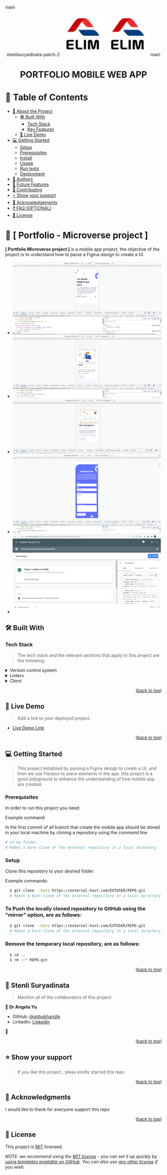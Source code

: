 
main
<a name="readme-top"></a>

<!--
HOW TO USE:
The project includes how to parse a Figma design to create a UI using flexbox to place elements in the personal portfolio page also attached images and backgrounds to enhance the look of the website

REQUIRED SECTIONS:
- Table of Contents
- About the Project
  - Built With
  - Live Demo
- Getting Started
- Authors
- Future Features
- Contributing
- Show your support
- Acknowledgements
- License

OPTIONAL SECTIONS:
- FAQ

After you're finished please remove all the comments and instructions!
-->

<div align="center">
  <!-- You are encouraged to replace this logo with your own! Otherwise you can also remove it. -->
stenlisuryadinata-patch-2
  <img src="images/elim.png" alt="logo" width="140"  height="auto" />

  <img src="images/elim.png" alt="logo" width="140"  height="auto" />
main
  <br/>

  # PORTFOLIO MOBILE WEB APP 

</div>

<!-- TABLE OF CONTENTS -->

# 📗 Table of Contents

- [📖 About the Project](#about-project)
  - [🛠 Built With](#built-with)
    - [Tech Stack](#tech-stack)
    - [Key Features](#key-features)
  - [🚀 Live Demo](#live-demo)
- [💻 Getting Started](#getting-started)
  - [Setup](#setup)
  - [Prerequisites](#prerequisites)
  - [Install](#install)
  - [Usage](#usage)
  - [Run tests](#run-tests)
  - [Deployment](#triangular_flag_on_post-deployment)
- [👥 Authors](#authors)
- [🔭 Future Features](#future-features)
- [🤝 Contributing](#contributing)
- [⭐️ Show your support](#support)
- [🙏 Acknowledgements](#acknowledgements)
- [❓ FAQ (OPTIONAL)](#faq)
- [📝 License](#license)

<!-- PROJECT DESCRIPTION -->

# 📖 [ Portfolio - Microverse project ] <a name="about-project"></a>



**[ Portfolio Microverse project ]** is a mobile app project,  the objective of the project is to understand how to parse a Figma design to create a UI.

- ![screenshot](/images/mobile_preview_v1.png)
- ![screenshot](/images/mobile_preview_v2.png)
- ![screenshot](/images/mobile_preview_v3.png)
- ![screenshot](/images/mobile_preview_v4.png)
- ![screenshot](/images/mobile-friendly-test.png)

## 🛠 Built With <a name="built-with"></a>

### Tech Stack <a name="tech-stack"></a>

> The tech stack and the relevant sections that apply to this project are the following: 

<details>
  <summary>Version control system</summary>
  <ul>
    <li><a href="https://www.figma.com/file/l7SqJ3ZfkAKih9sFxvWSR4/Microverse-Student-Project-1?node-id=0%3A1">figma</a></li>
    <li><a href="https://devdocs.io/html/">HTML</a></li>
    <li><a href="https://devdocs.io/css/">CSS</a></li>
    <li><a href="<li><a href="https://devdocs.io/css/">Flex</a></li>
  </ul>
</details>

<details>
  <summary>Linters</summary>
  <ul>
    <li><a href="https://github.com/microverseinc/linters-config">Linters</a></li>
  </ul>
</details>

<details>
<summary>Client</summary>
  <ul>
    <li><a href="https://devdocs.io//">HTML, CSS, Javascript</a></li>
  </ul>
</details>


<p align="right">(<a href="#readme-top">back to top</a>)</p>

<!-- LIVE DEMO -->

## 🚀 Live Demo <a name="live-demo"></a>

> Add a link to your deployed project.

- [Live Demo Link](https://stenlisuryadinata.github.io/portfolio/)

<p align="right">(<a href="#readme-top">back to top</a>)</p>

<!-- GETTING STARTED -->

## 💻 Getting Started <a name="getting-started"></a>

> This project initialized by parsing a Figma design to create a UI, and then we use Flexbox to place elements in the app. this project is a good palyground to enhance the understanding of how mobile app are created. 

### Prerequisites

In order to run this project you need:


Example command:

In the first commit of all branch that create the mobile app should be stored in your local machine by cloning a repository using the command line


```sh
# cd my-folder
# Makes a bare clone of the external repository in a local directory
```
 

### Setup

Clone this repository to your desired folder:


Example commands:

```sh
  $ git clone --bare https://external-host.com/EXTUSER/REPO.git
  # Makes a bare clone of the external repository in a local directory
```
### To Push the locally cloned repository to GitHub using the "mirror" option, are as follows: 
```sh
  $ git clone --bare https://external-host.com/EXTUSER/REPO.git
  # Makes a bare clone of the external repository in a local directory
```
### Remove the temporary local repository, are as follows: 
```sh
  $ cd ..
  $ rm -rf REPO.git
```



<p align="right">(<a href="#readme-top">back to top</a>)</p>

<!-- AUTHORS -->

## 👥 Stenli Suryadinata <a name="authors"></a>

> Mention all of the collaborators of this project.

👤 **Dr Angela Yu**

- GitHub: [@githubhandle](https://github.com/angelabauer)
- LinkedIn: [LinkedIn](https://twitter.com/yu_angela)

👤
<p align="right">(<a href="#readme-top">back to top</a>)</p>



<!-- SUPPORT -->

## ⭐️ Show your support <a name="support"></a>

> If you like this project , pleas kindly starred this repo 

<p align="right">(<a href="#readme-top">back to top</a>)</p>

<!-- ACKNOWLEDGEMENTS -->

## 🙏 Acknowledgments <a name="acknowledgements"></a>


I would like to thank for everyone support this repo 

<p align="right">(<a href="#readme-top">back to top</a>)</p>


<!-- LICENSE -->

## 📝 License <a name="license"></a>

This project is [MIT](./LICENSE) licensed.

_NOTE: we recommend using the [MIT license](https://choosealicense.com/licenses/mit/) - you can set it up quickly by [using templates available on GitHub](https://docs.github.com/en/communities/setting-up-your-project-for-healthy-contributions/adding-a-license-to-a-repository). You can also use [any other license](https://choosealicense.com/licenses/) if you wish._

